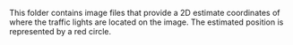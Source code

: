 This folder contains image files that provide a 2D estimate coordinates of where the traffic lights are located on the image.
The estimated position is represented by a red circle.
